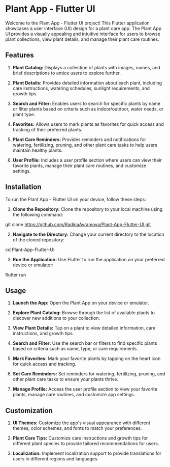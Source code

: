 # Plant App - Flutter UI
Welcome to the Plant App - Flutter UI project! This Flutter application showcases a user interface (UI) design for a plant care app. The Plant App UI provides a visually appealing and intuitive interface for users to browse plant collections, view plant details, and manage their plant care routines.

## Features
1. **Plant Catalog:** Displays a collection of plants with images, names, and brief descriptions to entice users to explore further.

2. **Plant Details:** Provides detailed information about each plant, including care instructions, watering schedules, sunlight requirements, and growth tips.

3. **Search and Filter:** Enables users to search for specific plants by name or filter plants based on criteria such as indoor/outdoor, water needs, or plant type.

4. **Favorites:** Allows users to mark plants as favorites for quick access and tracking of their preferred plants.

5. **Plant Care Reminders:** Provides reminders and notifications for watering, fertilizing, pruning, and other plant care tasks to help users maintain healthy plants.

6. **User Profile:** Includes a user profile section where users can view their favorite plants, manage their plant care routines, and customize settings.

## Installation
To run the Plant App - Flutter UI on your device, follow these steps:

1. **Clone the Repository:** Clone the repository to your local machine using the following command:

git clone https://github.com/RadinaAvramova/Plant-App-Flutter-UI.git

2. **Navigate to the Directory:** Change your current directory to the location of the cloned repository:

cd Plant-App-Flutter-UI

3. **Run the Application:** Use Flutter to run the application on your preferred device or emulator:

flutter run

## Usage
1. **Launch the App:** Open the Plant App on your device or emulator.

2. **Explore Plant Catalog:** Browse through the list of available plants to discover new additions to your collection.

3. **View Plant Details:** Tap on a plant to view detailed information, care instructions, and growth tips.

4. **Search and Filter:** Use the search bar or filters to find specific plants based on criteria such as name, type, or care requirements.

5. **Mark Favorites:** Mark your favorite plants by tapping on the heart icon for quick access and tracking.

6. **Set Care Reminders:** Set reminders for watering, fertilizing, pruning, and other plant care tasks to ensure your plants thrive.

7. **Manage Profile:** Access the user profile section to view your favorite plants, manage care routines, and customize app settings.

## Customization
1. **UI Themes:** Customize the app's visual appearance with different themes, color schemes, and fonts to match your preferences.

2. **Plant Care Tips:** Customize care instructions and growth tips for different plant species to provide tailored recommendations for users.

3. **Localization:** Implement localization support to provide translations for users in different regions and languages.

